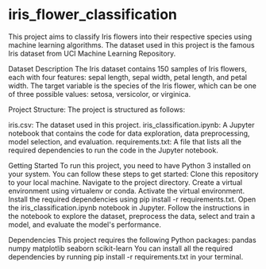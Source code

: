 # iris_flower_classification
This project aims to classify Iris flowers into their respective species using machine learning algorithms. The dataset used in this project is the famous Iris dataset from UCI Machine Learning Repository.

Dataset Description
The Iris dataset contains 150 samples of Iris flowers, each with four features: sepal length, sepal width, petal length, and petal width. The target variable is the species of the Iris flower, which can be one of three possible values: setosa, versicolor, or virginica.

Project Structure:
The project is structured as follows:

iris.csv: The dataset used in this project. iris_classification.ipynb: A Jupyter notebook that contains the code for data exploration, data preprocessing, model selection, and evaluation. requirements.txt: A file that lists all the required dependencies to run the code in the Jupyter notebook.

Getting Started
To run this project, you need to have Python 3 installed on your system. You can follow these steps to get started: Clone this repository to your local machine. Navigate to the project directory. Create a virtual environment using virtualenv or conda. Activate the virtual environment. Install the required dependencies using pip install -r requirements.txt. Open the iris_classification.ipynb notebook in Jupyter. Follow the instructions in the notebook to explore the dataset, preprocess the data, select and train a model, and evaluate the model's performance.

Dependencies
This project requires the following Python packages: pandas numpy matplotlib seaborn scikit-learn You can install all the required dependencies by running pip install -r requirements.txt in your terminal.
